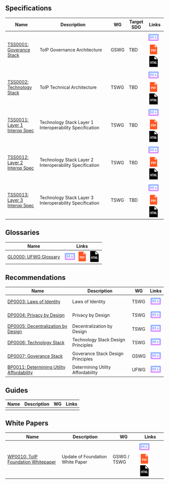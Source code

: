 
## Specifications

| Name | Description | WG | Target SDO  | Links |
| --- | --- | --- | --- | --- |
| [TSS0001: Goverance Stack](github_repo_url) | ToIP Governance Architecture  | GSWG |TBD | [<img src="/_images/results/markdown.png" alt="md" width="35" height="35">](someurl) [<img src="/_images/results/pdf-logo.png" alt="pdf" width="35" height="35">](someurl) [<img src="/_images/results/html-logo.png" alt="html" width="35" height="35">](someurl)|
| [TSS0002: Technology Stack](github_repo_url) | ToIP Technical Architecture | TSWG | TBD | [<img src="/_images/results/markdown.png" alt="md" width="35" height="35">](someurl) [<img src="/_images/results/pdf-logo.png" alt="pdf" width="35" height="35">](someurl) [<img src="/_images/results/html-logo.png" alt="html" width="35" height="35">](someurl)|
| [TSS0011: Layer 1 Interop Spec](github_repo_url) | Technology Stack Layer 1 Interoperability Specification | TSWG | TBD | [<img src="/_images/results/markdown.png" alt="md" width="35" height="35">](someurl) [<img src="/_images/results/pdf-logo.png" alt="pdf" width="35" height="35">](someurl) [<img src="/_images/results/html-logo.png" alt="html" width="35" height="35">](someurl)|
| [TSS0012: Layer 2 Interop Spec](github_repo_url) | Technology Stack Layer 2 Interoperability Specification | TSWG | TBD | [<img src="/_images/results/markdown.png" alt="md" width="35" height="35">](someurl) [<img src="/_images/results/pdf-logo.png" alt="pdf" width="35" height="35">](someurl) [<img src="/_images/results/html-logo.png" alt="html" width="35" height="35">](someurl)|
| [TSS0013: Layer 3 Interop Spec](github_repo_url) |  Technology Stack Layer 3 Interoperability Specification | TSWG | TBD |[<img src="/_images/results/markdown.png" alt="md" width="35" height="35">](someurl) [<img src="/_images/results/pdf-logo.png" alt="pdf" width="35" height="35">](someurl) [<img src="/_images/results/html-logo.png" alt="html" width="35" height="35">](someurl)|

## Glossaries

| Name | Links |
| --- | --- |
| [GL0000: UFWG Glossary](github_repo_url) |  [<img src="/_images/results/markdown.png" alt="md" width="35" height="35">](someurl) [<img src="/_images/results/pdf-logo.png" alt="pdf" width="35" height="35">](someurl) [<img src="/_images/results/html-logo.png" alt="html" width="35" height="35">](someurl)|


## Recommendations

| Name | Description | WG | Links |
| --- | --- | --- | --- |
| [DP0003: Laws of Identity](github_repo_url) | Laws of Identity | TSWG | [<img src="/_images/results/markdown.png" alt="md" width="35" height="35">](someurl) |
| [DP0004: Privacy by Design](github_repo_url) | Privacy by Design | TSWG | [<img src="/_images/results/markdown.png" alt="md" width="35" height="35">](someurl) |
| [DP0005: Decentralization by Design](github_repo_url) | Decentralization by Design | TSWG | [<img src="/_images/results/markdown.png" alt="md" width="35" height="35">](someurl) |
| [DP0006: Technology Stack](github_repo_url) | Technology Stack Design Principles | TSWG | [<img src="/_images/results/markdown.png" alt="md" width="35" height="35">](someurl) |
| [DP0007: Goverance Stack](github_repo_url) | Goverance Stack Design Principles | GSWG | [<img src="/_images/results/markdown.png" alt="md" width="35" height="35">](someurl) |
| [BP0011: Determining Utility Affordability](github_repo_url) | Determining Utility Affordability | UFWG | [<img src="/_images/results/markdown.png" alt="md" width="35" height="35">](someurl) |

## Guides

| Name | Description | WG | Links |
| --- | --- | --- | --- |
| | | |

## White Papers
| Name | Description | WG | Links |
| --- | --- | --- | --- |
| [WP0010: ToIP Foundation Whitepaper](github_repo_url) | Update of Foundation White Paper | GSWG / TSWG | [<img src="/_images/results/markdown.png" alt="md" width="35" height="35">](someurl) [<img src="/_images/results/pdf-logo.png" alt="pdf" width="35" height="35">](someurl) [<img src="/_images/results/html-logo.png" alt="html" width="35" height="35">](someurl)|
